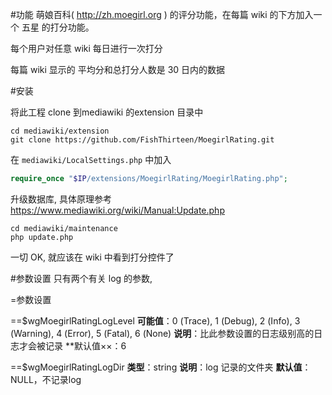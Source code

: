 #功能
萌娘百科( http://zh.moegirl.org ) 的评分功能，在每篇 wiki 的下方加入一个 五星 的打分功能。

每个用户对任意 wiki 每日进行一次打分

每篇 wiki 显示的 平均分和总打分人数是 30 日内的数据

#安装

将此工程 clone 到mediawiki 的extension 目录中
```shell
cd mediawiki/extension
git clone https://github.com/FishThirteen/MoegirlRating.git
```

在 `mediawiki/LocalSettings.php` 中加入 
```php
require_once "$IP/extensions/MoegirlRating/MoegirlRating.php";
```

升级数据库, 具体原理参考 https://www.mediawiki.org/wiki/Manual:Update.php 
```
cd mediawiki/maintenance
php update.php
```

一切 OK, 就应该在 wiki 中看到打分控件了

#参数设置
只有两个有关 log 的参数,

=参数设置

==$wgMoegirlRatingLogLevel
**可能值**：0 (Trace), 1 (Debug), 2 (Info), 3 (Warning), 4 (Error), 5 (Fatal), 6 (None)
**说明**：比此参数设置的日志级别高的日志才会被记录
**默认值××：6


==$wgMoegirlRatingLogDir
**类型**：string
**说明**：log 记录的文件夹
**默认值**：NULL，不记录log

